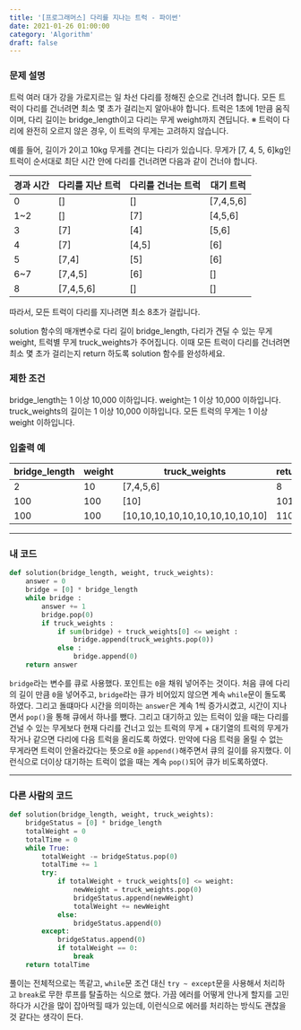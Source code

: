 ```yaml
---
title: '[프로그래머스] 다리를 지나는 트럭 - 파이썬'
date: 2021-01-26 01:00:00
category: 'Algorithm'
draft: false
---
```


### 문제 설명

트럭 여러 대가 강을 가로지르는 일 차선 다리를 정해진 순으로 건너려 합니다. 모든 트럭이 다리를 건너려면 최소 몇 초가 걸리는지 알아내야 합니다. 트럭은 1초에 1만큼 움직이며, 다리 길이는 bridge_length이고 다리는 무게 weight까지 견딥니다.
※ 트럭이 다리에 완전히 오르지 않은 경우, 이 트럭의 무게는 고려하지 않습니다.

예를 들어, 길이가 2이고 10kg 무게를 견디는 다리가 있습니다. 무게가 [7, 4, 5, 6]kg인 트럭이 순서대로 최단 시간 안에 다리를 건너려면 다음과 같이 건너야 합니다.

| 경과 시간 | 다리를 지난 트럭 | 다리를 건너는 트럭 | 대기 트럭 |
| --------- | ---------------- | ------------------ | --------- |
| 0         | []               | []                 | [7,4,5,6] |
| 1~2       | []               | [7]                | [4,5,6]   |
| 3         | [7]              | [4]                | [5,6]     |
| 4         | [7]              | [4,5]              | [6]       |
| 5         | [7,4]            | [5]                | [6]       |
| 6~7       | [7,4,5]          | [6]                | []        |
| 8         | [7,4,5,6]        | []                 | []        |

따라서, 모든 트럭이 다리를 지나려면 최소 8초가 걸립니다.

solution 함수의 매개변수로 다리 길이 bridge_length, 다리가 견딜 수 있는 무게 weight, 트럭별 무게 truck_weights가 주어집니다. 이때 모든 트럭이 다리를 건너려면 최소 몇 초가 걸리는지 return 하도록 solution 함수를 완성하세요.

### 제한 조건

bridge_length는 1 이상 10,000 이하입니다.
weight는 1 이상 10,000 이하입니다.
truck_weights의 길이는 1 이상 10,000 이하입니다.
모든 트럭의 무게는 1 이상 weight 이하입니다.

### 입출력 예

| bridge_length | weight | truck_weights                   | return |
| ------------- | ------ | ------------------------------- | ------ |
| 2             | 10     | [7,4,5,6]                       | 8      |
| 100           | 100    | [10]                            | 101    |
| 100           | 100    | [10,10,10,10,10,10,10,10,10,10] | 110    |

---

### 내 코드

```python
def solution(bridge_length, weight, truck_weights):
    answer = 0
    bridge = [0] * bridge_length
    while bridge :
        answer += 1
        bridge.pop(0)
        if truck_weights :
            if sum(bridge) + truck_weights[0] <= weight :
                bridge.append(truck_weights.pop(0))
            else :
                bridge.append(0)
    return answer
```

`bridge`라는 변수를 큐로 사용했다. 포인트는 `0`을 채워 넣어주는 것이다. 처음 큐에 다리의 길이 만큼 `0`을 넣어주고, `bridge`라는 큐가 비어있지 않으면 계속 `while`문이 돌도록 하였다. 그리고 돌떄마다 시간을 의미하는 `answer`은 계속 1씩 증가시켰고, 시간이 지나면서 `pop()`을 통해 큐에서 하나를 뺐다. 그리고 대기하고 있는 트럭이 있을 때는 다리를 건널 수 있는 무게보다 현재 다리를 건너고 있는 트럭의 무게 + 대기열의 트럭의 무게가 작거나 같으면 다리에 다음 트럭을 올리도록 하였다. 만약에 다음 트럭을 올릴 수 없는 무게라면 트럭이 안올라갔다는 뜻으로 `0`을 `append()`해주면서 큐의 길이를 유지했다. 이런식으로 더이상 대기하는 트럭이 없을 때는 계속 `pop()`되어 큐가 비도록하였다.

---

### 다른 사람의 코드

```python
def solution(bridge_length, weight, truck_weights):
    bridgeStatus = [0] * bridge_length
    totalWeight = 0
    totalTime = 0
    while True:
        totalWeight -= bridgeStatus.pop(0)
        totalTime += 1
        try:
            if totalWeight + truck_weights[0] <= weight:
                newWeight = truck_weights.pop(0)
                bridgeStatus.append(newWeight)
                totalWeight += newWeight
            else:
                bridgeStatus.append(0)
        except:
            bridgeStatus.append(0)
            if totalWeight == 0:
                break
    return totalTime
```

풀이는 전체적으로는 똑같고, `while`문 조건 대신 `try ~ except`문을 사용해서 처리하고 `break`로 무한 루프를 탈출하는 식으로 했다. 가끔 에러를 어떻게 안나게 할지를 고민하다가 시간을 많이 잡아먹힐 때가 있는데, 이런식으로 에러를 처리하는 방식도 괜찮을 것 같다는 생각이 든다.
